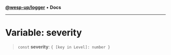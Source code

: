 [**@wesp-up/logger**](../README.md) • **Docs**

---

# Variable: severity

> `const` **severity**: `{ [key in Level]: number }`
